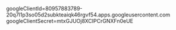 googleClientId=80957883789-20q7l1p3so05d2subkteaiqk46rgvf54.apps.googleusercontent.com
googleClientSecret=mtxGJUOj8XCIPCrGNXFn0eUE